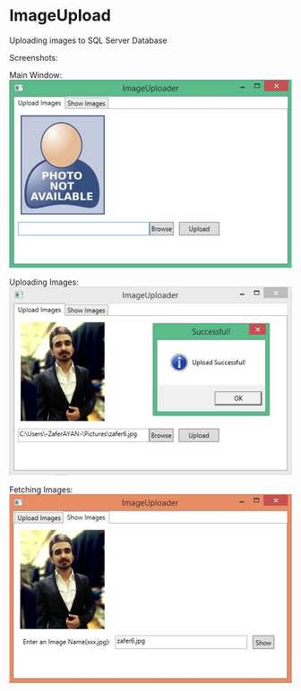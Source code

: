 ImageUpload
===========

Uploading images to SQL Server Database

Screenshots:

Main Window:
![alt tag](https://raw.githubusercontent.com/ozcanzaferayan/ImageUpload/master/Screenshots/27072014%201.jpg)

Uploading Images:
![alt tag](https://raw.githubusercontent.com/ozcanzaferayan/ImageUpload/master/Screenshots/27072014%202.jpg)

Fetching Images:
![alt tag](https://raw.githubusercontent.com/ozcanzaferayan/ImageUpload/master/Screenshots/27072014%203.jpg)


